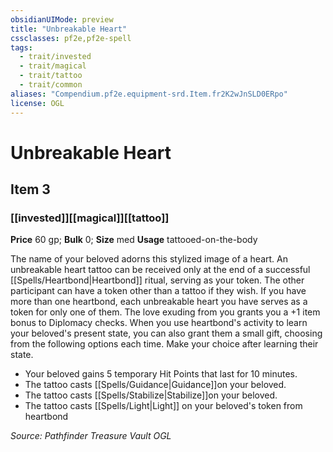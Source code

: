 ```yaml
---
obsidianUIMode: preview
title: "Unbreakable Heart"
cssclasses: pf2e,pf2e-spell
tags:
  - trait/invested
  - trait/magical
  - trait/tattoo
  - trait/common
aliases: "Compendium.pf2e.equipment-srd.Item.fr2K2wJnSLD0ERpo"
license: OGL
---
```

# Unbreakable Heart
## Item 3
### [[invested]][[magical]][[tattoo]]


**Price** 60 gp; 
**Bulk** 0; **Size** med
**Usage** tattooed-on-the-body

The name of your beloved adorns this stylized image of a heart. An unbreakable heart tattoo can be received only at the end of a successful [[Spells/Heartbond|Heartbond]] ritual, serving as your token. The other participant can have a token other than a tattoo if they wish. If you have more than one heartbond, each unbreakable heart you have serves as a token for only one of them. The love exuding from you grants you a +1 item bonus to Diplomacy checks. When you use heartbond's activity to learn your beloved's present state, you can also grant them a small gift, choosing from the following options each time. Make your choice after learning their state.

*   Your beloved gains 5 temporary Hit Points that last for 10 minutes.
*   The tattoo casts [[Spells/Guidance|Guidance]]on your beloved.
*   The tattoo casts [[Spells/Stabilize|Stabilize]]on your beloved.
*   The tattoo casts [[Spells/Light|Light]] on your beloved's token from heartbond

*Source: Pathfinder Treasure Vault*
*OGL*